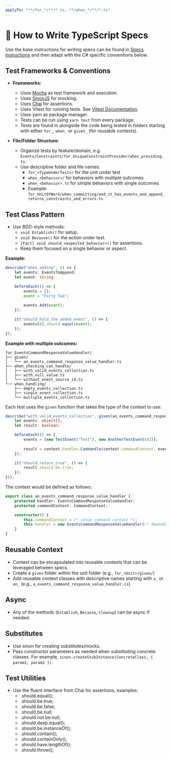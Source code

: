 ```yaml
---
applyTo: "**/for_*/**/*.ts, **/when_*/**/*.ts"
---
```


# 🧪 How to Write TypeScript Specs

Use the base instructions for writing specs can be found in [Specs Instructions](./specs.instructions.md) and
then adapt with the C# specific conventions below.

## Test Frameworks & Conventions

- **Frameworks:**
  - Uses [Mocha](https://mochajs.org) as test framework and execution.
  - Uses [SinonJS](https://sinonjs.org) for mocking.
  - Uses [Chai](https://www.chaijs.com) for assertions.
  - Uses Vitest for running tests. See [Vitest Documentation](https://vitest.dev/).
  - Uses yarn as package manager.
  - Tests can be run using `yarn test` from every package.
  - Tests are found in alongside the code being tested in folders starting with either `for_`, `when_` or `given_` (for reusable contexts).

- **File/Folder Structure:**
  - Organize tests by feature/domain, e.g. `Events/Constraints/for_UniqueConstraintProvider/when_providing.ts`.
  - Use descriptive folder and file names:
    - `for_<TypeUnderTest>/` for the unit under test
    - `when_<behavior>/` for behaviors with multiple outcomes
    - `when_<behavior>.ts` for simple behaviors with single outcomes
    - Example: `for_UnitOfWork/when_committing/and_it_has_events_and_append_returns_constraints_and_errors.ts`

## Test Class Pattern

- Use BDD-style methods:
  - `void Establish()` for setup.
  - `void Because()` for the action under test.
  - `[Fact] void should_<expected_behavior>()` for assertions.
  - Keep them focused on a single behavior or aspect.

**Example:**

```typescript
describe("when_adding", () => {
    let events: EventsToAppend;
    let event: string;

    beforeEach(() => {
        events = [];
        event = "Forty Two";
    
        events.Add(event);
    });

    it("should_hold_the_added_event", () => {
        events[0].should.equal(event);
    });
});
```

**Example with multiple outcomes:**

```
for_EventsCommandResponseValueHandler/
├── given/
│   └── an_events_command_response_value_handler.ts
├── when_checking_can_handle/
│   ├── with_valid_events_collection.ts
│   ├── with_null_value.ts
│   └── without_event_source_id.ts
└── when_handling/
    ├── empty_events_collection.ts
    ├── single_event_collection.ts
    └── multiple_events_collection.ts
```

Each test uses the `given` function that takes the type of the context to use:

```typescript
describe("with_valid_events_collection", given(an_events_command_response_value_handler, context => {
    let events: object[];
    let result: boolean;

    beforeEach(() => {
        events = [new TestEvent("Test"), new AnotherTestEvent(42)];
    
        result = context.handler.CanHandle(context.commandContext, events);
    });

    it("should_return_true", () => {
        result.should.be.true;
    });
}));
```

The context would be defined as follows:

```typescript
export class an_events_command_response_value_handler {
    protected handler: EventsCommandResponseValueHandler;
    protected commandContext: CommandContext;

    constructor() {
        this.commandContext = /* setup command context */;
        this.handler = new EventsCommandResponseValueHandler(/* dependencies */);
    }
}
```

## Reusable Context

- Context can be encapsulated into reusable contexts that can be leveraged between specs.
- Create a `given` folder within the unit folder (e.g., `for_<Unit>/given/`)
- Add reusable context classes with descriptive names starting with `a_` or `an_` (e.g., `a_events_command_response_value_handler.cs`)

## Async

- Any of the methods (`Establish`, `Because`, `Cleanup`) can be async if needed.

## Substitutes

- Use sinon for creating substitutes/mocks.
- Pass constructor parameters as needed when substituting concrete classes. For example, `sinon.createStubInstance(ConcreteClass, { param1, param2 })`.

## Test Utilities

- Use the fluent interface from Chai for assertions, examples:
    - <value>.should.equal(<expected>);
    - <value>.should.be.true;
    - <value>.should.be.false;
    - <value>.should.be.null;
    - <value>.should.not.be.null;
    - <value>.should.deep.equal(<expected>);
    - <value>.should.be.instanceOf(<Type>);
    - <value>.should.contain(<item>);
    - <value>.should.containOnly(<items>);
    - <value>.should.have.lengthOf(<number>);
    - <function>.should.throw(<ErrorType>);
